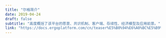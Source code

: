 ```yaml
---
title: "尔格简介"
date: 2019-04-24
draft: false
subtitle: "高度概括了该平台的愿景、共识机制、客户端、存续性、经济模型及应用前景。"
link: "https://docs.ergoplatform.com/cn/teaser%E5%B0%94%E6%A0%BC%E5%B9%B3%E5%8F%B0%E7%AE%80%E4%BB%8B_%E4%B8%AD%E6%96%87%E7%89%88.pdf"
---
```


